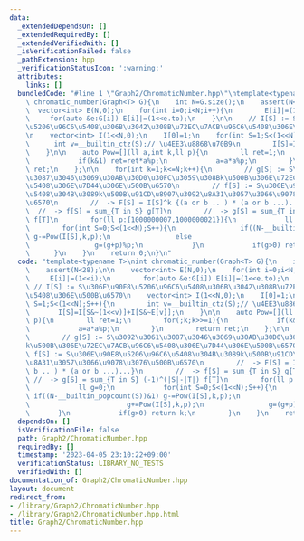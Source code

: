 ```yaml
---
data:
  _extendedDependsOn: []
  _extendedRequiredBy: []
  _extendedVerifiedWith: []
  _isVerificationFailed: false
  _pathExtension: hpp
  _verificationStatusIcon: ':warning:'
  attributes:
    links: []
  bundledCode: "#line 1 \"Graph2/ChromaticNumber.hpp\"\ntemplate<typename T>\nint\
    \ chromatic_number(Graph<T> G){\n    int N=G.size();\n    assert(N<28);\n\n  \
    \  vector<int> E(N,0);\n    for(int i=0;i<N;i++){\n        E[i]|=(1<<i);\n   \
    \     for(auto &e:G[i]) E[i]|=(1<<e.to);\n    }\n\n    // I[S] := S\u306E\u90E8\
    \u5206\u96C6\u5408\u306B\u3042\u308B\u72EC\u7ACB\u96C6\u5408\u306E\u500B\u6570\
    \n    vector<int> I(1<<N,0);\n    I[0]=1;\n    for(int S=1;S<(1<<N);S++){\n  \
    \      int v=__builtin_ctz(S);// \u4EE3\u8868\u70B9\n        I[S]=I[S&~(1<<v)]+I[S&~E[v]];\n\
    \    }\n\n    auto Pow=[](ll a,int k,ll p){\n        ll ret=1;\n        for(;k;k>>=1){\n\
    \            if(k&1) ret=ret*a%p;\n            a=a*a%p;\n        }\n        return\
    \ ret;\n    };\n\n    for(int k=1;k<=N;k++){\n        // g[S] := S\u3092\u3061\
    \u3087\u3046\u3069\u30AB\u30D0\u30FC\u3059\u308Bk\u500B\u306E\u72EC\u7ACB\u96C6\
    \u5408\u306E\u7D44\u306E\u500B\u6570\n        // f[S] := S\u306E\u90E8\u5206\u96C6\
    \u5408\u304B\u3089k\u500B\u91CD\u8907\u3092\u8A31\u3057\u3066\u9078\u3076\u500B\
    \u6570\n        //  -> F[S] = I[S]^k {(a or b .. ) * (a or b ...)...}\n      \
    \  //  -> f[S] = sum_{T in S} g[T]\n        //  -> g[S] = sum_{T in S} (-1)^(|S|-|T|)\
    \ f[T]\n        for(ll p:{1000000007,1000000021}){\n            ll g=0;\n    \
    \        for(int S=0;S<(1<<N);S++){\n                if((N-__builtin_popcount(S))&1)\
    \ g-=Pow(I[S],k,p);\n                else                            g+=Pow(I[S],k,p);\n\
    \                g=(g+p)%p;\n            }\n            if(g>0) return k;\n  \
    \      }\n    }\n    return 0;\n}\n"
  code: "template<typename T>\nint chromatic_number(Graph<T> G){\n    int N=G.size();\n\
    \    assert(N<28);\n\n    vector<int> E(N,0);\n    for(int i=0;i<N;i++){\n   \
    \     E[i]|=(1<<i);\n        for(auto &e:G[i]) E[i]|=(1<<e.to);\n    }\n\n   \
    \ // I[S] := S\u306E\u90E8\u5206\u96C6\u5408\u306B\u3042\u308B\u72EC\u7ACB\u96C6\
    \u5408\u306E\u500B\u6570\n    vector<int> I(1<<N,0);\n    I[0]=1;\n    for(int\
    \ S=1;S<(1<<N);S++){\n        int v=__builtin_ctz(S);// \u4EE3\u8868\u70B9\n \
    \       I[S]=I[S&~(1<<v)]+I[S&~E[v]];\n    }\n\n    auto Pow=[](ll a,int k,ll\
    \ p){\n        ll ret=1;\n        for(;k;k>>=1){\n            if(k&1) ret=ret*a%p;\n\
    \            a=a*a%p;\n        }\n        return ret;\n    };\n\n    for(int k=1;k<=N;k++){\n\
    \        // g[S] := S\u3092\u3061\u3087\u3046\u3069\u30AB\u30D0\u30FC\u3059\u308B\
    k\u500B\u306E\u72EC\u7ACB\u96C6\u5408\u306E\u7D44\u306E\u500B\u6570\n        //\
    \ f[S] := S\u306E\u90E8\u5206\u96C6\u5408\u304B\u3089k\u500B\u91CD\u8907\u3092\
    \u8A31\u3057\u3066\u9078\u3076\u500B\u6570\n        //  -> F[S] = I[S]^k {(a or\
    \ b .. ) * (a or b ...)...}\n        //  -> f[S] = sum_{T in S} g[T]\n       \
    \ //  -> g[S] = sum_{T in S} (-1)^(|S|-|T|) f[T]\n        for(ll p:{1000000007,1000000021}){\n\
    \            ll g=0;\n            for(int S=0;S<(1<<N);S++){\n               \
    \ if((N-__builtin_popcount(S))&1) g-=Pow(I[S],k,p);\n                else    \
    \                        g+=Pow(I[S],k,p);\n                g=(g+p)%p;\n     \
    \       }\n            if(g>0) return k;\n        }\n    }\n    return 0;\n}"
  dependsOn: []
  isVerificationFile: false
  path: Graph2/ChromaticNumber.hpp
  requiredBy: []
  timestamp: '2023-04-05 23:10:22+09:00'
  verificationStatus: LIBRARY_NO_TESTS
  verifiedWith: []
documentation_of: Graph2/ChromaticNumber.hpp
layout: document
redirect_from:
- /library/Graph2/ChromaticNumber.hpp
- /library/Graph2/ChromaticNumber.hpp.html
title: Graph2/ChromaticNumber.hpp
---
```

